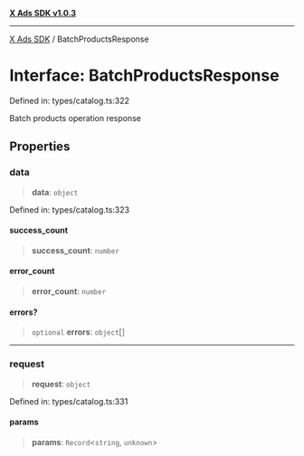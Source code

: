 [**X Ads SDK v1.0.3**](../README.md)

***

[X Ads SDK](../globals.md) / BatchProductsResponse

# Interface: BatchProductsResponse

Defined in: types/catalog.ts:322

Batch products operation response

## Properties

### data

> **data**: `object`

Defined in: types/catalog.ts:323

#### success\_count

> **success\_count**: `number`

#### error\_count

> **error\_count**: `number`

#### errors?

> `optional` **errors**: `object`[]

***

### request

> **request**: `object`

Defined in: types/catalog.ts:331

#### params

> **params**: `Record`\<`string`, `unknown`\>

